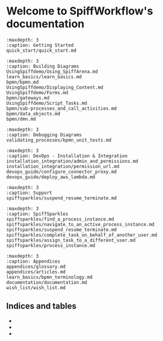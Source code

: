 # Welcome to SpiffWorkflow's documentation

```{toctree}
:maxdepth: 3
:caption: Getting Started
quick_start/quick_start.md
```

```{toctree}
:maxdepth: 3
:caption: Building Diagrams
UsingSpiffdemo/Using_SpiffArena.md
learn_basics/learn_basics.md
bpmn/bpmn.md
UsingSpiffdemo/Displaying_Content.md
UsingSpiffdemo/Forms.md
bpmn/gateways.md
UsingSpiffdemo/Script_Tasks.md
bpmn/sub-processes_and_call_activities.md
bpmn/data_objects.md
bpmn/dmn.md
```

```{toctree}
:maxdepth: 3
:caption: Debugging Diagrams
validating_processes/bpmn_unit_tests.md
```

```{toctree}
:maxdepth: 3
:caption: DevOps - Installation & Integration
installation_integration/admin_and_permissions.md
installation_integration/permission_url.md
devops_guide/configure_connector_proxy.md
devops_guide/deploy_aws_lambda.md
```
```{toctree}
:maxdepth: 3
:caption: Support
spiffsparkles/suspend_resume_terminate.md
```
```{toctree}
:maxdepth: 3
:caption: SpiffSparkles
spiffsparkles/find_a_process_instance.md
spiffsparkles/navigate_to_an_active_process_instance.md
spiffsparkles/suspend_resume_terminate.md
spiffsparkles/complete_task_on_behalf_of_another_user.md
spiffsparkles/assign_task_to_a_different_user.md
spiffsparkles/process_instance.md
```

```{toctree}
:maxdepth: 3
:caption: Appendices
appendices/glossary.md
appendices/articles.md
learn_basics/bpmn_terminology.md
documentation/documentation.md
wish_list/wish_list.md
```

## Indices and tables

* [](genindex)
* [](modindex)
* [](search)
